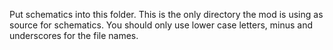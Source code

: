 Put schematics into this folder. This is the only directory the mod is using as source for schematics. You should only use lower case letters, minus and underscores for the file names.
